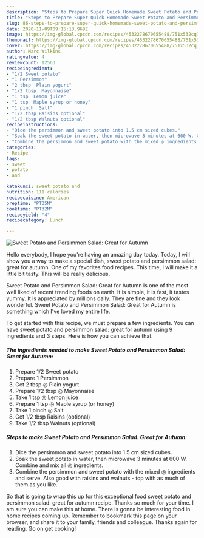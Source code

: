 ```yaml
---
description: "Steps to Prepare Super Quick Homemade Sweet Potato and Persimmon Salad: Great for Autumn"
title: "Steps to Prepare Super Quick Homemade Sweet Potato and Persimmon Salad: Great for Autumn"
slug: 86-steps-to-prepare-super-quick-homemade-sweet-potato-and-persimmon-salad-great-for-autumn
date: 2020-11-09T09:15:13.969Z
image: https://img-global.cpcdn.com/recipes/4532278670655488/751x532cq70/sweet-potato-and-persimmon-salad-great-for-autumn-recipe-main-photo.jpg
thumbnail: https://img-global.cpcdn.com/recipes/4532278670655488/751x532cq70/sweet-potato-and-persimmon-salad-great-for-autumn-recipe-main-photo.jpg
cover: https://img-global.cpcdn.com/recipes/4532278670655488/751x532cq70/sweet-potato-and-persimmon-salad-great-for-autumn-recipe-main-photo.jpg
author: Marc Wilkins
ratingvalue: 4
reviewcount: 12563
recipeingredient:
- "1/2 Sweet potato"
- "1 Persimmon"
- "2 tbsp  Plain yogurt"
- "1/2 tbsp  Mayonnaise"
- "1 tsp  Lemon juice"
- "1 tsp  Maple syrup or honey"
- "1 pinch  Salt"
- "1/2 tbsp Raisins optional"
- "1/2 tbsp Walnuts optional"
recipeinstructions:
- "Dice the persimmon and sweet potato into 1.5 cm sized cubes."
- "Soak the sweet potato in water, then microwave 3 minutes at 600 W. Combine and mix all ◎ ingredients."
- "Combine the persimmon and sweet potato with the mixed ◎ ingredients and serve. Also good with raisins and walnuts - top with as much of them as you like."
categories:
- Recipe
tags:
- sweet
- potato
- and

katakunci: sweet potato and 
nutrition: 111 calories
recipecuisine: American
preptime: "PT35M"
cooktime: "PT32M"
recipeyield: "4"
recipecategory: Lunch

---
```



![Sweet Potato and Persimmon Salad: Great for Autumn](https://img-global.cpcdn.com/recipes/4532278670655488/751x532cq70/sweet-potato-and-persimmon-salad-great-for-autumn-recipe-main-photo.jpg)

Hello everybody, I hope you're having an amazing day today. Today, I will show you a way to make a special dish, sweet potato and persimmon salad: great for autumn. One of my favorites food recipes. This time, I will make it a little bit tasty. This will be really delicious.

Sweet Potato and Persimmon Salad: Great for Autumn is one of the most well liked of recent trending foods on earth. It is simple, it is fast, it tastes yummy. It is appreciated by millions daily. They are fine and they look wonderful. Sweet Potato and Persimmon Salad: Great for Autumn is something which I've loved my entire life.




To get started with this recipe, we must prepare a few ingredients. You can have sweet potato and persimmon salad: great for autumn using 9 ingredients and 3 steps. Here is how you can achieve that.

<!--inarticleads1-->

##### The ingredients needed to make Sweet Potato and Persimmon Salad: Great for Autumn:

1. Prepare 1/2 Sweet potato
1. Prepare 1 Persimmon
1. Get 2 tbsp ◎ Plain yogurt
1. Prepare 1/2 tbsp ◎ Mayonnaise
1. Take 1 tsp ◎ Lemon juice
1. Prepare 1 tsp ◎ Maple syrup (or honey)
1. Take 1 pinch ◎ Salt
1. Get 1/2 tbsp Raisins (optional)
1. Take 1/2 tbsp Walnuts (optional)




<!--inarticleads2-->

##### Steps to make Sweet Potato and Persimmon Salad: Great for Autumn:

1. Dice the persimmon and sweet potato into 1.5 cm sized cubes.
1. Soak the sweet potato in water, then microwave 3 minutes at 600 W. Combine and mix all ◎ ingredients.
1. Combine the persimmon and sweet potato with the mixed ◎ ingredients and serve. Also good with raisins and walnuts - top with as much of them as you like.




So that is going to wrap this up for this exceptional food sweet potato and persimmon salad: great for autumn recipe. Thanks so much for your time. I am sure you can make this at home. There is gonna be interesting food in home recipes coming up. Remember to bookmark this page on your browser, and share it to your family, friends and colleague. Thanks again for reading. Go on get cooking!
